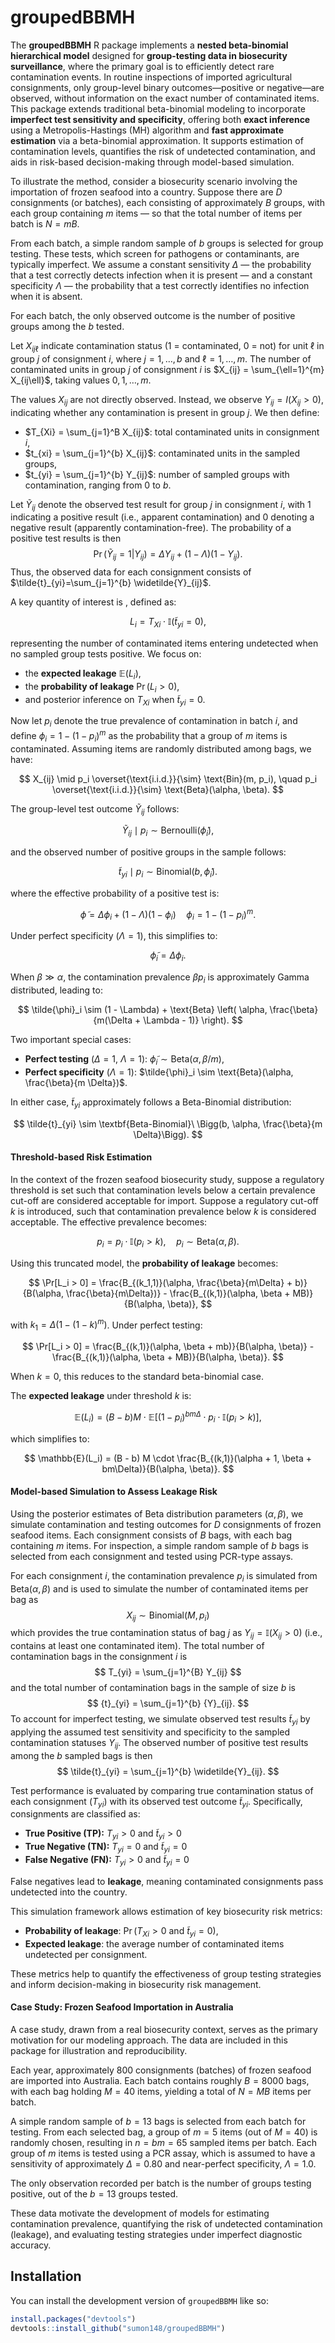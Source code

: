 
# groupedBBMH

The **groupedBBMH** R package implements a **nested beta-binomial
hierarchical model** designed for **group-testing data in biosecurity
surveillance**, where the primary goal is to efficiently detect rare
contamination events. In routine inspections of imported agricultural
consignments, only group-level binary outcomes—positive or negative—are
observed, without information on the exact number of contaminated items.
This package extends traditional beta-binomial modeling to incorporate
**imperfect test sensitivity and specificity**, offering both **exact
inference** using a Metropolis-Hastings (MH) algorithm and **fast
approximate estimation** via a beta-binomial approximation. It supports
estimation of contamination levels, quantifies the risk of undetected
contamination, and aids in risk-based decision-making through
model-based simulation.

To illustrate the method, consider a biosecurity scenario involving the
importation of frozen seafood into a country. Suppose there are $D$
consignments (or batches), each consisting of approximately $B$ groups,
with each group containing $m$ items — so that the total number of items
per batch is $N = mB$.

From each batch, a simple random sample of $b$ groups is selected for
group testing. These tests, which screen for pathogens or contaminants,
are typically imperfect. We assume a constant sensitivity $\Delta$ — the
probability that a test correctly detects infection when it is present —
and a constant specificity $\Lambda$ — the probability that a test
correctly identifies no infection when it is absent.

For each batch, the only observed outcome is the number of positive
groups among the $b$ tested.

Let $X_{ij\ell}$ indicate contamination status (1 = contaminated, 0 =
not) for unit $\ell$ in group $j$ of consignment $i$, where
$j = 1, \ldots, b$ and $\ell = 1, \ldots, m$. The number of contaminated
units in group $j$ of consignment $i$ is
$X_{ij} = \sum_{\ell=1}^{m} X_{ij\ell}$, taking values
$0, 1, \ldots, m$.

The values $X_{ij}$ are not directly observed. Instead, we observe
$Y_{ij} = I(X_{ij} > 0)$, indicating whether any contamination is
present in group $j$. We then define:

- $T_{Xi} = \sum_{j=1}^B X_{ij}$: total contaminated units in
  consignment $i$,
- $t_{xi} = \sum_{j=1}^{b} X_{ij}$: contaminated units in the sampled
  groups,
- $t_{yi} = \sum_{j=1}^{b} Y_{ij}$: number of sampled groups with
  contamination, ranging from 0 to $b$.

Let $\widetilde{Y}_{ij}$ denote the observed test result for group $j$
in consignment $i$, with 1 indicating a positive result (i.e., apparent
contamination) and 0 denoting a negative result (apparently
contamination-free). The probability of a positive test results is then
$$
\Pr \left( \widetilde{Y}_{ij} = 1 \vert Y_{ij} \right) = \Delta Y_{ij} + \left( 1-\Lambda \right) \left(1-Y_{ij}\right). 
$$ Thus, the observed data for each consignment consists of
$\tilde{t}_{yi}=\sum_{j=1}^{b} \widetilde{Y}_{ij}$.

A key quantity of interest is , defined as:

$$
L_i = T_{Xi} \cdot \mathbb{I}(\tilde{t}_{yi} = 0),
$$

representing the number of contaminated items entering undetected when
no sampled group tests positive. We focus on:

- the **expected leakage** $\mathbb{E}(L_i)$,
- the **probability of leakage** $\Pr(L_i > 0)$,
- and posterior inference on $T_{Xi}$ when $\tilde{t}_{yi} = 0$.

Now let $p_i$ denote the true prevalence of contamination in batch $i$,
and define $\phi_{i} = 1 - (1 - p_i)^m$ as the probability that a group
of $m$ items is contaminated. Assuming items are randomly distributed
among bags, we have:

$$
X_{ij} \mid p_i \overset{\text{i.i.d.}}{\sim} \text{Bin}(m, p_i), \quad p_i \overset{\text{i.i.d.}}{\sim} \text{Beta}(\alpha, \beta).
$$

The group-level test outcome $\widetilde{Y}_{ij}$ follows:

$$
\widetilde{Y}_{ij} \mid p_i \sim \text{Bernoulli}(\tilde{\phi}_i), 
$$

and the observed number of positive groups in the sample follows:

$$
\tilde{t}_{yi} \mid p_i \sim \text{Binomial}(b, \tilde{\phi}_i).
$$

where the effective probability of a positive test is:

$$
\tilde{\phi} = \Delta \phi_i + (1 - \Lambda)(1 - \phi_i) \quad \phi_i = 1 - (1 - p_i)^m.
$$

Under perfect specificity ($\Lambda = 1$), this simplifies to:

$$
\tilde{\phi}_i = \Delta \phi_i.
$$

When $\beta \gg \alpha$, the contamination prevalence $\beta p_i$ is
approximately Gamma distributed, leading to:

$$
\tilde{\phi}_i \sim (1 - \Lambda) + \text{Beta} \left( \alpha, \frac{\beta}{m(\Delta + \Lambda - 1)} \right).
$$

Two important special cases:

- **Perfect testing** ($\Delta = 1$, $\Lambda = 1$):
  $\tilde{\phi}_i \sim \text{Beta}(\alpha, \beta / m)$,
- **Perfect specificity** ($\Lambda = 1$):
  $\tilde{\phi}_i \sim \text{Beta}(\alpha, \frac{\beta}{m \Delta})$.

In either case, $\tilde{t}_{yi}$ approximately follows a Beta-Binomial
distribution:

$$
\tilde{t}_{yi} \sim \textbf{Beta-Binomial}\ \Bigg(b, \alpha, \frac{\beta}{m \Delta}\Bigg).
$$

#### Threshold-based Risk Estimation

In the context of the frozen seafood biosecurity study, suppose a
regulatory threshold is set such that contamination levels below a
certain prevalence cut-off are considered acceptable for import. Suppose
a regulatory cut-off $k$ is introduced, such that contamination
prevalence below $k$ is considered acceptable. The effective prevalence
becomes:

$$
p_i = p_i \cdot \mathbb{I}(p_i > k), \quad p_i \sim \text{Beta}(\alpha, \beta).
$$

Using this truncated model, the **probability of leakage** becomes:

$$
\Pr[L_i > 0] = \frac{B_{(k_1,1)}(\alpha, \frac{\beta}{m\Delta} + b)}{B(\alpha, \frac{\beta}{m\Delta})} - \frac{B_{(k,1)}(\alpha, \beta + MB)}{B(\alpha, \beta)},
$$

with $k_1 = \Delta(1 - (1 - k)^m)$. Under perfect testing:

$$
\Pr[L_i > 0] = \frac{B_{(k,1)}(\alpha, \beta + mb)}{B(\alpha, \beta)} - \frac{B_{(k,1)}(\alpha, \beta + MB)}{B(\alpha, \beta)}.
$$

When $k = 0$, this reduces to the standard beta-binomial case.

The **expected leakage** under threshold $k$ is:

$$
\mathbb{E}(L_i) = (B - b) M \cdot \mathbb{E}\left[ (1 - p_i)^{bm\Delta} \cdot p_i \cdot \mathbb{I}(p_i > k) \right],
$$

which simplifies to:

$$
\mathbb{E}(L_i) = (B - b) M \cdot \frac{B_{(k,1)}(\alpha + 1, \beta + bm\Delta)}{B(\alpha, \beta)}.
$$

#### Model-based Simulation to Assess Leakage Risk

Using the posterior estimates of Beta distribution parameters
$(\alpha, \beta)$, we simulate contamination and testing outcomes for
$D$ consignments of frozen seafood items. Each consignment consists of
$B$ bags, with each bag containing $m$ items. For inspection, a simple
random sample of $b$ bags is selected from each consignment and tested
using PCR-type assays.

For each consignment $i$, the contamination prevalence $p_i$ is
simulated from $\text{Beta}(\alpha, \beta)$ and is used to simulate the
number of contaminated items per bag as $$
X_{ij} \sim \text{Binomial}(M, p_i)
$$ which provides the true contamination status of bag $j$ as
$Y_{ij} = \mathbb{I}(X_{ij} > 0)$ (i.e., contains at least one
contaminated item). The total number of contamination bags in the
consignment $i$ is $$
T_{yi} = \sum_{j=1}^{B} Y_{ij}
$$ and the total number of contamination bags in the sample of size $b$
is $$
{t}_{yi} = \sum_{j=1}^{b} {Y}_{ij}.
$$ To account for imperfect testing, we simulate observed test results
$\tilde{t}_{yi}$ by applying the assumed test sensitivity and
specificity to the sampled contamination statuses ${Y}_{ij}$. The
observed number of positive test results among the $b$ sampled bags is
then $$
\tilde{t}_{yi} = \sum_{j=1}^{b} \widetilde{Y}_{ij}.
$$

Test performance is evaluated by comparing true contamination status of
each consignment ($T_{yi}$) with its observed test outcome
$\tilde{t}_{yi}$. Specifically, consignments are classified as:

- **True Positive (TP):** $T_{yi} > 0$ and $\tilde{t}_{yi} > 0$
- **True Negative (TN):** $T_{yi} = 0$ and $\tilde{t}_{yi} = 0$
- **False Negative (FN):** $T_{yi} > 0$ and $\tilde{t}_{yi} = 0$

False negatives lead to **leakage**, meaning contaminated consignments
pass undetected into the country.

This simulation framework allows estimation of key biosecurity risk
metrics:

- **Probability of leakage**:
  $\Pr(T_{Xi} > 0 \ \text{and} \ \tilde{t}_{yi} = 0)$,
- **Expected leakage**: the average number of contaminated items
  undetected per consignment.

These metrics help to quantify the effectiveness of group testing
strategies and inform decision-making in biosecurity risk management.

#### Case Study: Frozen Seafood Importation in Australia

A case study, drawn from a real biosecurity context, serves as the
primary motivation for our modeling approach. The data are included in
this package for illustration and reproducibility.

Each year, approximately 800 consignments (batches) of frozen seafood
are imported into Australia. Each batch contains roughly $B = 8000$
bags, with each bag holding $M = 40$ items, yielding a total of $N = MB$
items per batch.

A simple random sample of $b = 13$ bags is selected from each batch for
testing. From each selected bag, a group of $m = 5$ items (out of
$M = 40$) is randomly chosen, resulting in $n = bm = 65$ sampled items
per batch. Each group of $m$ items is tested using a PCR assay, which is
assumed to have a sensitivity of approximately $\Delta = 0.80$ and
near-perfect specificity, $\Lambda = 1.0$.

The only observation recorded per batch is the number of groups testing
positive, out of the $b = 13$ groups tested.

These data motivate the development of models for estimating
contamination prevalence, quantifying the risk of undetected
contamination (leakage), and evaluating testing strategies under
imperfect diagnostic accuracy.

## Installation

You can install the development version of `groupedBBMH` like so:

``` r
install.packages("devtools")
devtools::install_github("sumon148/groupedBBMH")
```
